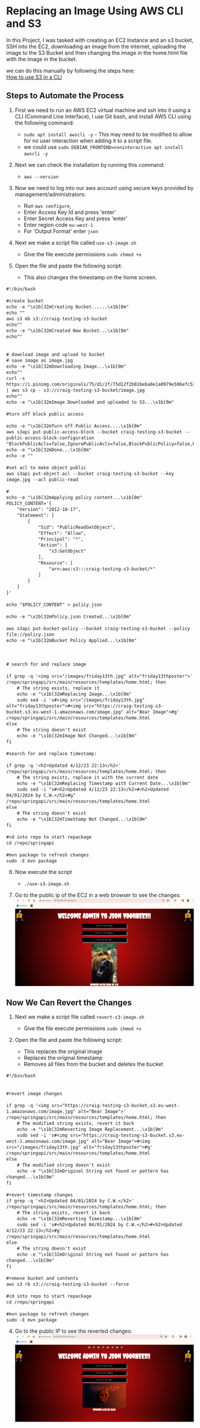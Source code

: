 # Replacing an Image Using AWS CLI and S3

In this Project, I was tasked with creating an EC2 Instance and an s3 bucket, SSH into the EC2, downloading an image from the internet, uploading the image to the S3 Bucket and then changing the image in the home.html file with the image in the bucket.

we can do this manually by following the steps here:<br>
[How to use S3 in a CLI](<../How to Use S3 in a CLI>)


## Steps to Automate the Process

1. First we need to run an AWS EC2 virtual machine and ssh into it using a CLI (Command Line Interface), I use Git bash, and install AWS CLI using the following command:
   - `sudo apt install awscli -y` - This may need to be modified to allow for no user interaction when adding it to a script file.
   - we could use `sudo DEBIAN_FRONTEND=noninteractive apt install awscli -y`

2. Next we can check the installation by running this command:
   - `aws --version`

3. Now we need to log into our aws account using secure keys provided by management/administrators:
   - Run `aws configure`,
   - Enter Access Key Id and press 'enter'
   - Enter Secret Access Key and press 'enter'
   - Enter region code `eu-west-1`
   - For 'Output Format' enter `json`

4. Next we make a script file called `use-s3-image.sh`
   - Give the file execute permissions `sudo chmod +x`

5. Open the file and paste the following script:
   - This also changes the timestamp on the home screen.
```
#!/bin/bash

#create bucket
echo -e "\x1b[32mCreating Bucket......\x1b[0m"
echo ""
aws s3 mb s3://craig-testing-s3-bucket
echo""
echo -e "\x1b[32mCreated New Bucket...\x1b[0m"
echo""


# download image and upload to bucket
# save image as image.jpg 
echo -e "\x1b[32mDownloading Image...\x1b[0m"
echo""
curl -s https://i.pinimg.com/originals/75/d1/2f/75d12f2b01beba0e1a0979e506efc530.jpg | aws s3 cp - s3://craig-testing-s3-bucket/image.jpg
echo""
echo -e "\x1b[32mImage Downloaded and uploaded to S3...\x1b[0m"

#turn off block public access

echo -e "\x1b[32mTurn off Public Access....\x1b[0m"
aws s3api put-public-access-block --bucket craig-testing-s3-bucket --public-access-block-configuration "BlockPublicAcls=false,IgnorePublicAcls=false,BlockPublicPolicy=false,RestrictPublicBuckets=false"
echo -e "\x1b[32mDone...\x1b[0m"
echo -e ""

#set acl to make object public
aws s3api put-object-acl --bucket craig-testing-s3-bucket --key image.jpg --acl public-read

#
echo -e "\x1b[32mApplying policy content...\x1b[0m"
POLICY_CONTENT='{
    "Version": "2012-10-17",
    "Statement": [
        {
            "Sid": "PublicReadGetObject",
            "Effect": "Allow",
            "Principal": "*",
            "Action": [
                "s3:GetObject"
            ],
            "Resource": [
                "arn:aws:s3:::craig-testing-s3-bucket/*"
            ]
        }
    ]
}'

echo "$POLICY_CONTENT" > policy.json

echo -e "\x1b[32mPolicy.json Created...\x1b[0m"

aws s3api put-bucket-policy --bucket craig-testing-s3-bucket --policy file://policy.json
echo -e "\x1b[32mBucket Policy Applied...\x1b[0m"



# search for and replace image

if grep -q '<img src="/images/friday13th.jpg" alt="friday13thposter">' /repo/springapi/src/main/resources/templates/home.html; then
    # The string exists, replace it
    echo -e "\x1b[32mReplacing Image...\x1b[0m"
    sudo sed -i 's#<img src="/images/friday13th.jpg" alt="friday13thposter">#<img src="https://craig-testing-s3-bucket.s3.eu-west-1.amazonaws.com/image.jpg" alt="Bear Image">#g' /repo/springapi/src/main/resources/templates/home.html
else
    # The string doesn't exist
    echo -e "\x1b[32mImage Not Changed...\x1b[0m"
fi

#search for and replace timestamp:

if grep -q '<h2>Updated 4/12/23 22:13</h2>' /repo/springapi/src/main/resources/templates/home.html; then
    # The string exists, replace it with the current date
    echo -e "\x1b[32mReplacing Timestamp with Current Date...\x1b[0m"
    sudo sed -i "s#<h2>Updated 4/12/23 22:13</h2>#<h2>Updated 04/01/2024 by C.W.</h2>#g" /repo/springapi/src/main/resources/templates/home.html
else
    # The string doesn't exist
    echo -e "\x1b[32mTimeStamp Not Changed...\x1b[0m"
fi

#cd into repo to start repackage
cd /repo/springapi

#mvn package to refresh changes
sudo -E mvn package
```

6. Now execute the script
   - `./use-s3-image.sh`

7. Go to the public ip of the EC2 in a web browser to see the changes:<br>
![Replaced](<Screenshots/Screenshot 2024-01-15 221347.png>)


## Now We Can Revert the Changes

1. Next we make a script file called `revert-s3-image.sh`
   - Give the file execute permissions `sudo chmod +x`

2. Open the file and paste the following script:
   - This replaces the original image
   - Replaces the original timestamp
   - Removes all files from the bucket and deletes the bucket
```
#!/bin/bash


#revert image changes

if grep -q '<img src="https://craig-testing-s3-bucket.s3.eu-west-1.amazonaws.com/image.jpg" alt="Bear Image">' /repo/springapi/src/main/resources/templates/home.html; then
    # The modified string exists, revert it back
    echo -e "\x1b[32mReverting Image Replacement...\x1b[0m"
    sudo sed -i 's#<img src="https://craig-testing-s3-bucket.s3.eu-west-1.amazonaws.com/image.jpg" alt="Bear Image">#<img src="/images/friday13th.jpg" alt="friday13thposter">#g' /repo/springapi/src/main/resources/templates/home.html
else
    # The modified string doesn't exist
    echo -e "\x1b[32mOriginal String not found or pattern has changed...\x1b[0m"
fi

#revert timestamp changes
if grep -q '<h2>Updated 04/01/2024 by C.W.</h2>' /repo/springapi/src/main/resources/templates/home.html; then
    # The string exists, revert it back
    echo -e "\x1b[32mReverting Timestamp...\x1b[0m"
    sudo sed -i 's#<h2>Updated 04/01/2024 by C.W.</h2>#<h2>Updated 4/12/23 22:13</h2>#g' /repo/springapi/src/main/resources/templates/home.html
else
    # The string doesn't exist
    echo -e "\x1b[32mOriginal String not found or pattern has changed...\x1b[0m"
fi

#remove bucket and contents
aws s3 rb s3://craig-testing-s3-bucket --force

#cd into repo to start repackage
cd /repo/springapi

#mvn package to refresh changes
sudo -E mvn package
```
4. Go to the public IP to see the reverted changes:<br>
![reverted](<Screenshots/Screenshot 2024-01-15 224146.png>)